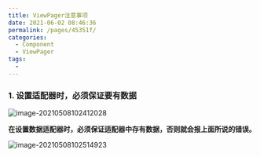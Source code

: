 ```yaml
---
title: ViewPager注意事项
date: 2021-06-02 08:46:36
permalink: /pages/45351f/
categories:
  - Component
  - ViewPager
tags:
  - 
---
```

### 1. 设置适配器时，必须保证要有数据

![image-20210508102412028](https://iqqcode-blog.oss-cn-beijing.aliyuncs.com/img-2021-befo/20210508102423.png)

**在设置数据适配器时，必须保证适配器中存有数据，否则就会报上面所说的错误。**

![image-20210508102514923](https://iqqcode-blog.oss-cn-beijing.aliyuncs.com/img-2021-befo/20210508102518.png)